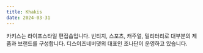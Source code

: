 ```yaml
---
title: Khakis
date: 2024-03-31
---
```


카키스는 라이프스타일 편집숍입니다.
빈티지, 스포츠, 캐주얼, 밀리터리로
대부분의 제품과 브랜드를 구성합니다. 디스이즈네버댓의 대표인 조나단이 운영하고 있습니다.

<!--more-->
